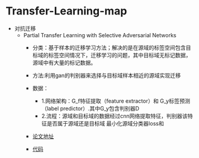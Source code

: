 # Transfer-Learning-map
- 对抗迁移
  - Partial Transfer Learning with Selective Adversarial Networks
    - 分类：基于样本的迁移学习方法；解决的是在源域的标签空间包含目标域的标签空间情况下，迁移学习的问题，其中目标域无标记数据，源域中有大量的标记数据。
    - 方法:利用gan的判别器来选择与目标域样本相近的源域实现迁移
    - 数据：
        - 1.网络架构：G_f特征提取（feature extractor）和 G_y标签预测（label predictor）.其中G_y包含判别器D
        - 2.流程：源域和目标域的数据经过cnn网络提取特征，判别器该特征是否属于源域还是目标域
        最小化源域分类器loss和
        
    - [论文地址](http://ise.thss.tsinghua.edu.cn/~mlong/doc/selective-adversarial-networks-cvpr18.pdf)
    - [代码](https://github.com/thuml)
  


